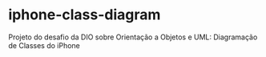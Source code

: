 # iphone-class-diagram
Projeto do desafio da DIO sobre Orientação a Objetos e UML: Diagramação de Classes do iPhone
